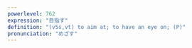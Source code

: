 ```yaml
---
powerlevel: 762
expression: "目指す"
definition: "(v5s,vt) to aim at; to have an eye on; (P)"
pronunciation: "めざす"
---
```

